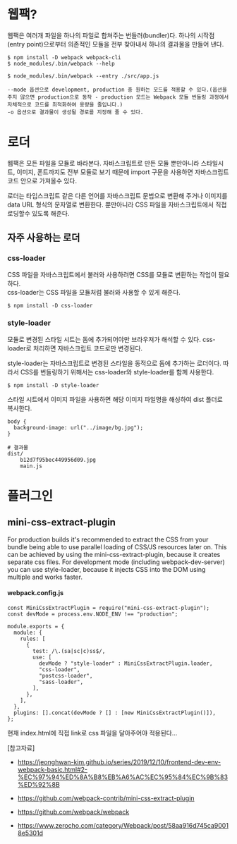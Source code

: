 # 웹팩?

웹팩은 여러개 파일을 하나의 파일로 합쳐주는 번들러(bundler)다. 하나의 시작점(entry point)으로부터 의존적인 모듈을 전부 찾아내서 하나의 결과물을 만들어 낸다.

```
$ npm install -D webpack webpack-cli
$ node_modules/.bin/webpack --help
```

```
$ node_modules/.bin/webpack --entry ./src/app.js
```

    --mode 옵션으로 development, production 중 원하는 모드를 적용할 수 있다.(옵션을 주지 않으면 production으로 동작 - production 모드는 Webpack 모듈 번들링 과정에서 자체적으로 코드를 최적화하여 용량을 줄입니다.)
    -o 옵션으로 결과물이 생성될 경로를 지정해 줄 수 있다.

# 로더

웹팩은 모든 파일을 모듈로 바라본다. 자바스크립트로 만든 모듈 뿐만아니라 스타일시트, 이미지, 폰트까지도 전부 모듈로 보기 때문에 import 구문을 사용하면 자바스크립트 코드 안으로 가져올수 있다.

로더는 타입스크립트 같은 다른 언어를 자바스크립트 문법으로 변환해 주거나 이미지를 data URL 형식의 문자열로 변환한다. 뿐만아니라 CSS 파일을 자바스크립트에서 직접 로딩할수 있도록 해준다.

## 자주 사용하는 로더

### css-loader

CSS 파일을 자바스크립트에서 불러와 사용하려면 CSS를 모듈로 변환하는 작업이 필요하다.  
css-loader는 CSS 파일을 모듈처럼 불러와 사용할 수 있게 해준다.

```
$ npm install -D css-loader
```

### style-loader

모듈로 변경된 스타일 시트는 돔에 추가되어야만 브라우져가 해석할 수 있다. css-loader로 처리하면 자바스크립트 코드로만 변경된다.

style-loader는 자바스크립트로 변경된 스타일을 동적으로 돔에 추가하는 로더이다. 따라서 CSS를 번들링하기 위해서는 css-loader와 style-loader를 함께 사용한다.

```
$ npm install -D style-loader
```

스타일 시트에서 이미지 파일을 사용하면 해당 이미지 파일명을 해싱하여 dist 폴더로 복사한다.

```
body {
  background-image: url("../image/bg.jpg");
}
```

```
# 결과물
dist/
    b12d7f95bec449956d09.jpg
    main.js
```

# 플러그인

## mini-css-extract-plugin

For production builds it's recommended to extract the CSS from your bundle being able to use parallel loading of CSS/JS resources later on. This can be achieved by using the mini-css-extract-plugin, because it creates separate css files. For development mode (including webpack-dev-server) you can use style-loader, because it injects CSS into the DOM using multiple <style></style> and works faster.

#### webpack.config.js

```
const MiniCssExtractPlugin = require("mini-css-extract-plugin");
const devMode = process.env.NODE_ENV !== "production";

module.exports = {
  module: {
    rules: [
      {
        test: /\.(sa|sc|c)ss$/,
        use: [
          devMode ? "style-loader" : MiniCssExtractPlugin.loader,
          "css-loader",
          "postcss-loader",
          "sass-loader",
        ],
      },
    ],
  },
  plugins: [].concat(devMode ? [] : [new MiniCssExtractPlugin()]),
};
```

현재 index.html에 직접 link로 css 파일을 달아주어야 적용된다...


[참고자료]
- https://jeonghwan-kim.github.io/series/2019/12/10/frontend-dev-env-webpack-basic.html#2-%EC%97%94%ED%8A%B8%EB%A6%AC%EC%95%84%EC%9B%83%ED%92%8B

- https://github.com/webpack-contrib/mini-css-extract-plugin

- https://github.com/webpack/webpack

- https://www.zerocho.com/category/Webpack/post/58aa916d745ca90018e5301d
